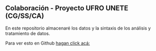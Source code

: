 ## Colaboración  - Proyecto UFRO UNETE (CG/SS/CA)

En este repositorio almacenaré los datos y la sintaxis de los análisis y tratamiento de datos.

Para ver esto en Github [hagan click acá:](https://github.com/heelgueta/ufrounete02/)
